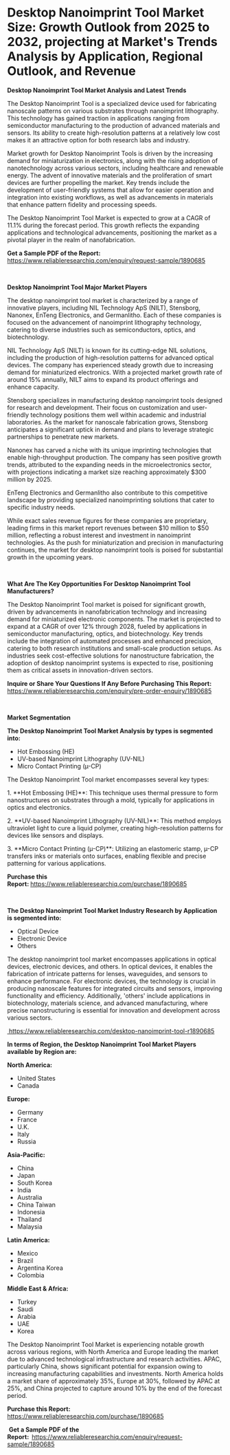 <p><h1>Desktop Nanoimprint Tool Market Size: Growth Outlook from 2025 to 2032, projecting at Market's Trends Analysis by Application, Regional Outlook, and Revenue</h1></p><p><strong>Desktop Nanoimprint Tool Market Analysis and Latest Trends</strong></p>
<p><p>The Desktop Nanoimprint Tool is a specialized device used for fabricating nanoscale patterns on various substrates through nanoimprint lithography. This technology has gained traction in applications ranging from semiconductor manufacturing to the production of advanced materials and sensors. Its ability to create high-resolution patterns at a relatively low cost makes it an attractive option for both research labs and industry.</p><p>Market growth for Desktop Nanoimprint Tools is driven by the increasing demand for miniaturization in electronics, along with the rising adoption of nanotechnology across various sectors, including healthcare and renewable energy. The advent of innovative materials and the proliferation of smart devices are further propelling the market. Key trends include the development of user-friendly systems that allow for easier operation and integration into existing workflows, as well as advancements in materials that enhance pattern fidelity and processing speeds.</p><p>The Desktop Nanoimprint Tool Market is expected to grow at a CAGR of 11.1% during the forecast period. This growth reflects the expanding applications and technological advancements, positioning the market as a pivotal player in the realm of nanofabrication.</p></p>
<p><strong>Get a Sample PDF of the Report:&nbsp;</strong> <a href="https://www.reliableresearchiq.com/enquiry/request-sample/1890685?utm_campaign=2288&utm_medium=2&utm_source=Github&utm_content=ia&utm_term=12042025&utm_id=desktop-nanoimprint-tool">https://www.reliableresearchiq.com/enquiry/request-sample/1890685</a></p>
<p>&nbsp;</p>
<p><strong>Desktop Nanoimprint Tool Major Market Players</strong></p>
<p><p>The desktop nanoimprint tool market is characterized by a range of innovative players, including NIL Technology ApS (NILT), Stensborg, Nanonex, EnTeng Electronics, and Germanlitho. Each of these companies is focused on the advancement of nanoimprint lithography technology, catering to diverse industries such as semiconductors, optics, and biotechnology.</p><p>NIL Technology ApS (NILT) is known for its cutting-edge NIL solutions, including the production of high-resolution patterns for advanced optical devices. The company has experienced steady growth due to increasing demand for miniaturized electronics. With a projected market growth rate of around 15% annually, NILT aims to expand its product offerings and enhance capacity.</p><p>Stensborg specializes in manufacturing desktop nanoimprint tools designed for research and development. Their focus on customization and user-friendly technology positions them well within academic and industrial laboratories. As the market for nanoscale fabrication grows, Stensborg anticipates a significant uptick in demand and plans to leverage strategic partnerships to penetrate new markets.</p><p>Nanonex has carved a niche with its unique imprinting technologies that enable high-throughput production. The company has seen positive growth trends, attributed to the expanding needs in the microelectronics sector, with projections indicating a market size reaching approximately $300 million by 2025.</p><p>EnTeng Electronics and Germanlitho also contribute to this competitive landscape by providing specialized nanoimprinting solutions that cater to specific industry needs.</p><p>While exact sales revenue figures for these companies are proprietary, leading firms in this market report revenues between $10 million to $50 million, reflecting a robust interest and investment in nanoimprint technologies. As the push for miniaturization and precision in manufacturing continues, the market for desktop nanoimprint tools is poised for substantial growth in the upcoming years.</p></p>
<p>&nbsp;</p>
<p><strong>What Are The Key Opportunities For Desktop Nanoimprint Tool Manufacturers?</strong></p>
<p><p>The Desktop Nanoimprint Tool market is poised for significant growth, driven by advancements in nanofabrication technology and increasing demand for miniaturized electronic components. The market is projected to expand at a CAGR of over 12% through 2028, fueled by applications in semiconductor manufacturing, optics, and biotechnology. Key trends include the integration of automated processes and enhanced precision, catering to both research institutions and small-scale production setups. As industries seek cost-effective solutions for nanostructure fabrication, the adoption of desktop nanoimprint systems is expected to rise, positioning them as critical assets in innovation-driven sectors.</p></p>
<p><strong>Inquire or Share Your Questions If Any Before Purchasing This Report:</strong> <a href="https://www.reliableresearchiq.com/enquiry/pre-order-enquiry/1890685?utm_campaign=2288&utm_medium=2&utm_source=Github&utm_content=ia&utm_term=12042025&utm_id=desktop-nanoimprint-tool">https://www.reliableresearchiq.com/enquiry/pre-order-enquiry/1890685</a></p>
<p>&nbsp;</p>
<p><strong>Market Segmentation</strong></p>
<p><strong>The Desktop Nanoimprint Tool Market Analysis by types is segmented into:</strong></p>
<p><ul><li>Hot Embossing (HE)</li><li>UV-based Nanoimprint Lithography (UV-NIL)</li><li>Micro Contact Printing (µ-CP)</li></ul></p>
<p><p>The Desktop Nanoimprint Tool market encompasses several key types: </p><p>1. **Hot Embossing (HE)**: This technique uses thermal pressure to form nanostructures on substrates through a mold, typically for applications in optics and electronics.</p><p>2. **UV-based Nanoimprint Lithography (UV-NIL)**: This method employs ultraviolet light to cure a liquid polymer, creating high-resolution patterns for devices like sensors and displays.</p><p>3. **Micro Contact Printing (µ-CP)**: Utilizing an elastomeric stamp, µ-CP transfers inks or materials onto surfaces, enabling flexible and precise patterning for various applications.</p></p>
<p><strong>Purchase this Report:&nbsp;</strong><a href="https://www.reliableresearchiq.com/purchase/1890685?utm_campaign=2288&utm_medium=2&utm_source=Github&utm_content=ia&utm_term=12042025&utm_id=desktop-nanoimprint-tool">https://www.reliableresearchiq.com/purchase/1890685</a></p>
<p>&nbsp;</p>
<p><strong>The Desktop Nanoimprint Tool Market Industry Research by Application is segmented into:</strong></p>
<p><ul><li>Optical Device</li><li>Electronic Device</li><li>Others</li></ul></p>
<p><p>The desktop nanoimprint tool market encompasses applications in optical devices, electronic devices, and others. In optical devices, it enables the fabrication of intricate patterns for lenses, waveguides, and sensors to enhance performance. For electronic devices, the technology is crucial in producing nanoscale features for integrated circuits and sensors, improving functionality and efficiency. Additionally, 'others' include applications in biotechnology, materials science, and advanced manufacturing, where precise nanostructuring is essential for innovation and development across various sectors.</p></p>
<p><a href="https://www.reliableresearchiq.com/desktop-nanoimprint-tool-r1890685?utm_campaign=2288&utm_medium=2&utm_source=Github&utm_content=ia&utm_term=12042025&utm_id=desktop-nanoimprint-tool">&nbsp;https://www.reliableresearchiq.com/desktop-nanoimprint-tool-r1890685</a></p>
<p><strong>In terms of Region, the Desktop Nanoimprint Tool Market Players available by Region are:</strong></p>
<p>
    <p> <strong> North America: </strong>
        <ul>
            <li>United States</li>
            <li>Canada</li>
        </ul>
        </p> 
    <p> <strong> Europe: </strong>
        <ul>
            <li>Germany</li>
            <li>France</li>
            <li>U.K.</li>
            <li>Italy</li>
            <li>Russia</li>
        </ul>
        </p> 
    <p> <strong> Asia-Pacific: </strong>
        <ul>
            <li>China</li>
            <li>Japan</li>
            <li>South Korea</li>
            <li>India</li>
            <li>Australia</li>
            <li>China Taiwan</li>
            <li>Indonesia</li>
            <li>Thailand</li>
            <li>Malaysia</li>
        </ul>
        </p> 
    <p> <strong> Latin America: </strong>
        <ul>
            <li>Mexico</li>
            <li>Brazil</li>
            <li>Argentina Korea</li>
            <li>Colombia</li>
        </ul>
        </p> 
    <p> <strong> Middle East & Africa: </strong>
        <ul>
            <li>Turkey</li>
            <li>Saudi</li>
            <li>Arabia</li>
            <li>UAE</li>
            <li>Korea</li>
        </ul>
    </p>
    </p>
<p><p>The Desktop Nanoimprint Tool Market is experiencing notable growth across various regions, with North America and Europe leading the market due to advanced technological infrastructure and research activities. APAC, particularly China, shows significant potential for expansion owing to increasing manufacturing capabilities and investments. North America holds a market share of approximately 35%, Europe at 30%, followed by APAC at 25%, and China projected to capture around 10% by the end of the forecast period.</p></p>
<p><strong>Purchase this Report: </strong><a href="https://www.reliableresearchiq.com/purchase/1890685?utm_campaign=2288&utm_medium=2&utm_source=Github&utm_content=ia&utm_term=12042025&utm_id=desktop-nanoimprint-tool">https://www.reliableresearchiq.com/purchase/1890685</a></p>
<p>&nbsp;<strong>Get a Sample PDF of the Report:&nbsp;&nbsp;</strong><a href="https://www.reliableresearchiq.com/enquiry/request-sample/1890685?utm_campaign=2288&utm_medium=2&utm_source=Github&utm_content=ia&utm_term=12042025&utm_id=desktop-nanoimprint-tool">https://www.reliableresearchiq.com/enquiry/request-sample/1890685</a></p>
<p><strong></strong></p>
<p><p></p><p></p><p></p></p>